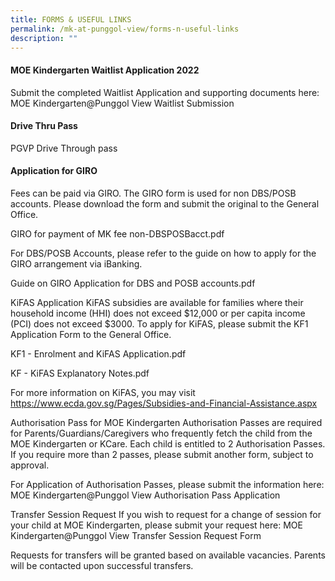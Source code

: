 ```yaml
---
title: FORMS & USEFUL LINKS
permalink: /mk-at-punggol-view/forms-n-useful-links
description: ""
---
```

#### MOE Kindergarten Waitlist Application 2022

Submit the completed Waitlist Application and supporting documents here:
MOE Kindergarten@Punggol View Waitlist Submission

#### Drive Thru Pass

PGVP Drive Through pass

#### Application for GIRO

Fees can be paid via GIRO. The GIRO form is used for non DBS/POSB accounts. Please download the form and submit the original to the General Office.

GIRO for payment of MK fee non-DBSPOSBacct.pdf

For DBS/POSB Accounts, please refer to the guide on how to apply for the GIRO arrangement via iBanking.

Guide on GIRO Application for DBS and POSB accounts.pdf

KiFAS Application
KiFAS subsidies are available for families where their household income (HHI) does not exceed $12,000 or per capita income (PCI) does not exceed $3000. To apply for KiFAS, please submit the KF1 Application Form to the General Office.

KF1 - Enrolment and KiFAS Application.pdf

KF - KiFAS Explanatory Notes.pdf

For more information on KiFAS, you may visit https://www.ecda.gov.sg/Pages/Subsidies-and-Financial-Assistance.aspx 

Authorisation Pass for MOE Kindergarten
Authorisation Passes are required for Parents/Guardians/Caregivers who frequently fetch the child from the MOE Kindergarten or KCare. Each child is entitled to 2 Authorisation Passes. If you require more than 2 passes, please submit another form, subject to approval.

For Application of Authorisation Passes, please submit the information here:
MOE Kindergarten@Punggol View Authorisation Pass Application 

Transfer Session Request
If you wish to request for a change of session for your child at MOE Kindergarten, please submit your request here:
MOE Kindergarten@Punggol View Transfer Session Request Form 

Requests for transfers will be granted based on available vacancies. Parents will be contacted upon successful transfers.